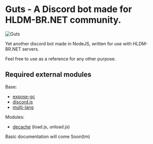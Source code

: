 # Guts - A Discord bot made for HLDM-BR.NET community.

![Guts](https://cdn.discordapp.com/attachments/185917047329390592/429483481186304000/latest.png)

Yet another discord bot made in NodeJS, written for use with HLDM-BR.NET servers.


Feel free to use as a reference for any other purpose.

## Required external modules
Base:
- [expose-gc](https://www.npmjs.com/package/expose-gc)
- [discord.js](https://www.npmjs.com/package/discord.js)
- [multi-lang](https://www.npmjs.com/package/multi-lang)

Modules:
- [decache](https://www.npmjs.com/package/decache) (load.js, unload.js)


Basic documentation will come Soon(tm)

